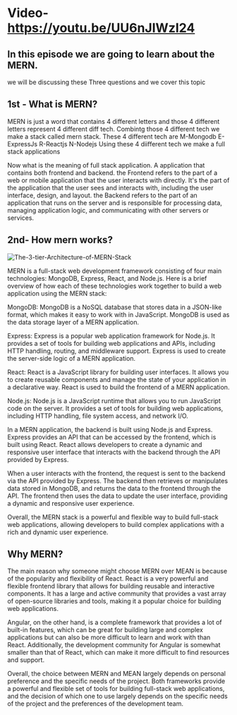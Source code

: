 # Video- https://youtu.be/UU6nJIWzI24

## In this episode we are going to learn about the MERN.
we will be discussing these Three questions and we cover this topic

## 1st - What is MERN?

MERN is just a word that contains  4 different letters and those 4 different letters represent 4 different diff tech.
Combintg those 4 different tech we make a stack called mern stack.
These 4 different tech are M-Mongodb E-ExpressJs R-Reactjs N-Nodejs
Using these 4 diifferent tech we make a full stack applications 

Now what is the meaning of full stack application. A application that contains both frontend and backend. 
the Frontend refers to the part of a web or mobile application that the user interacts with directly. It's the part of the application that the user sees and interacts with, including the user interface, design, and layout.
the Backend refers to the part of an application that runs on the server and is responsible for processing data, managing application logic, and communicating with other servers or services.

## 2nd- How mern works?

![The-3-tier-Architecture-of-MERN-Stack](https://user-images.githubusercontent.com/101265586/218980052-d8ef4f4e-aa50-4743-a0b9-fbdf2b02f5f2.png)


MERN is a full-stack web development framework consisting of four main technologies: MongoDB, Express, React, and Node.js. Here is a brief overview of how each of these technologies work together to build a web application using the MERN stack:

MongoDB: MongoDB is a NoSQL database that stores data in a JSON-like format, which makes it easy to work with in JavaScript. MongoDB is used as the data storage layer of a MERN application.

Express: Express is a popular web application framework for Node.js. It provides a set of tools for building web applications and APIs, including HTTP handling, routing, and middleware support. Express is used to create the server-side logic of a MERN application.

React: React is a JavaScript library for building user interfaces. It allows you to create reusable components and manage the state of your application in a declarative way. React is used to build the frontend of a MERN application.

Node.js: Node.js is a JavaScript runtime that allows you to run JavaScript code on the server. It provides a set of tools for building web applications, including HTTP handling, file system access, and network I/O.

In a MERN application, the backend is built using Node.js and Express. Express provides an API that can be accessed by the frontend, which is built using React. React allows developers to create a dynamic and responsive user interface that interacts with the backend through the API provided by Express.

When a user interacts with the frontend, the request is sent to the backend via the API provided by Express. The backend then retrieves or manipulates data stored in MongoDB, and returns the data to the frontend through the API. The frontend then uses the data to update the user interface, providing a dynamic and responsive user experience.

Overall, the MERN stack is a powerful and flexible way to build full-stack web applications, allowing developers to build complex applications with a rich and dynamic user experience.

## Why MERN? 

The main reason why someone might choose MERN over MEAN is because of the popularity and flexibility of React. React is a very powerful and flexible frontend library that allows for building reusable and interactive components. It has a large and active community that provides a vast array of open-source libraries and tools, making it a popular choice for building web applications.

Angular, on the other hand, is a complete framework that provides a lot of built-in features, which can be great for building large and complex applications but can also be more difficult to learn and work with than React. Additionally, the development community for Angular is somewhat smaller than that of React, which can make it more difficult to find resources and support.

Overall, the choice between MERN and MEAN largely depends on personal preference and the specific needs of the project. Both frameworks provide a powerful and flexible set of tools for building full-stack web applications, and the decision of which one to use largely depends on the specific needs of the project and the preferences of the development team.




